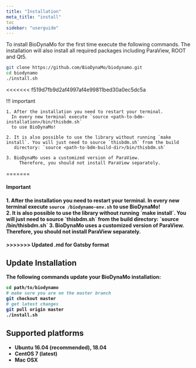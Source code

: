 ```yaml
---
title: "Installation"
meta_title: "install"
toc
sidebar: "userguide"
---
```


<!--# Installation-->

To install BioDynaMo for the first time execute the following commands.
The installation will also install all required packages including ParaView, ROOT and Qt5.

```bash
git clone https://github.com/BioDynaMo/biodynamo.git
cd biodynamo
./install.sh
```
<<<<<<< f519d7fb9d2af4997af4e99811bed30a0ec5dc5a

!!! important

    1. After the installation you need to restart your terminal.
      In every new terminal execute `source <path-to-bdm-installation>/bin/thisbdm.sh`
      to use BioDynaMo!

    2. It is also possible to use the library without running `make install`. You will just need to source `thisbdm.sh` from the build
       directory: `source <path-to-bdm-build-dir>/bin/thisbdm.sh`

    3. BioDynaMo uses a customized version of ParaView.
	     Therefore, you should not install ParaView separately.
=======
<br>

<a class="sbox" target="_blank" rel="noopener">
    <div class="sbox-content">
    	<h4><b>Important<b><h4>
    	<p>1. After the installation you need to restart your terminal.
	      In every new terminal execute <code>source <path-to-bdm-installation>/biodynamo-env.sh</code>
	      to use BioDynaMo!<br>
      2. It is also possible to use the library without running `make install`.
        You will just need to source `thisbdm.sh` from the build directory: `source
        <path-to-bdm-build-dir>/bin/thisbdm.sh`
	    3. BioDynaMo uses a customized version of ParaView.
		     Therefore, you should not install ParaView separately.
		</p>
    </div>
</a>
>>>>>>> Updated .md for Gatsby format

## Update Installation

The following commands update your BioDynaMo installation:

```bash
cd path/to/biodynamo
# make sure you are on the master branch
git checkout master
# get latest changes
git pull origin master
./install.sh
```

## Supported platforms

*  **Ubuntu 16.04 (recommended)**, 18.04
*  CentOS 7 (latest)
*  Mac OSX
